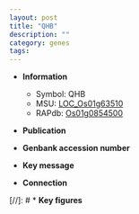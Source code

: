 ```yaml
---
layout: post
title: "QHB"
description: ""
category: genes
tags: 
---
```


* **Information**  
    + Symbol: QHB  
    + MSU: [LOC_Os01g63510](http://rice.uga.edu/cgi-bin/ORF_infopage.cgi?orf=LOC_Os01g63510)  
    + RAPdb: [Os01g0854500](http://rapdb.dna.affrc.go.jp/viewer/gbrowse_details/irgsp1?name=Os01g0854500)  

* **Publication**  

* **Genbank accession number**  

* **Key message**  

* **Connection**  

[//]: # * **Key figures**  


